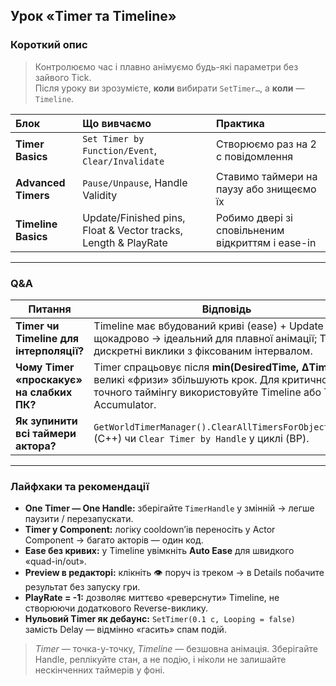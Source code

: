 ## Урок «Timer та Timeline»

### Короткий опис
> Контролюємо час і плавно анімуємо будь-які параметри без зайвого Tick.  
> Після уроку ви зрозумієте, **коли** вибирати `SetTimer…`, а **коли** — `Timeline`.

| Блок | Що вивчаємо | Практика |
| :- | :- | :- |
| **Timer Basics** | `Set Timer by Function/Event`, `Clear/Invalidate` | Створюємо раз на 2 с повідомлення |
| **Advanced Timers** | `Pause/Unpause`, Handle Validity | Ставимо таймери на паузу або знищеємо їх |
| **Timeline Basics** | Update/Finished pins, Float & Vector tracks, Length & PlayRate | Робимо двері зі сповільненим відкриттям і еase-in |

---

### Q&A

| Питання | Відповідь |
| --- | --- |
| **Timer чи Timeline для інтерполяції?** | Timeline має вбудований криві (ease) + Update щокадрово → ідеальний для плавної анімації; Timer — дискретні виклики з фіксованим інтервалом. |
| **Чому Timer «проскакує» на слабких ПК?** | Timer спрацьовує після **min(DesiredTime, ΔTime)** — великі «фризи» збільшують крок. Для критично точного таймінгу використовуйте Timeline або Tick + Accumulator. |
| **Як зупинити всі таймери актора?** | `GetWorldTimerManager().ClearAllTimersForObject(this)` (C++) чи `Clear Timer by Handle` у циклі (BP). |

---

### Лайфхаки та рекомендації

- **One Timer — One Handle:** зберігайте `TimerHandle` у змінній → легше паузити / перезапускати.  
- **Timer у Component:** логіку cooldown’ів переносіть у Actor Component → багато акторів — один код.  
- **Ease без кривих:** у Timeline увімкніть **Auto Ease** для швидкого «quad-in/out».  
- **Preview в редакторі:** клікніть 👁️ поруч із треком → в Details побачите результат без запуску гри.  
- **PlayRate = -1:** дозволяє миттєво «реверснути» Timeline, не створюючи додаткового Reverse-виклику.  
- **Нульовий Timer як дебаунс:** `SetTimer(0.1 с, Looping = false)` замість Delay — відмінно «гасить» спам подій.  

> *Timer* — точка-у-точку, *Timeline* — безшовна анімація. Зберігайте Handle, реплікуйте стан, а не подію, і ніколи не залишайте нескінченних таймерів у фоні.

